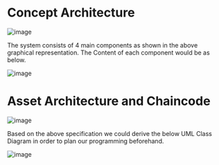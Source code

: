 # Concept Architecture

![image](https://user-images.githubusercontent.com/76457616/120044384-091e7c00-c00e-11eb-8841-360b6c6a72e2.png)

The system consists of 4 main components as shown in the above graphical representation. The Content of each component would be as below.

![image](https://user-images.githubusercontent.com/76457616/120044404-15a2d480-c00e-11eb-8375-a2775c41807a.png)

# Asset Architecture and Chaincode

![image](https://user-images.githubusercontent.com/76457616/120044509-4a169080-c00e-11eb-830b-db16db62b99a.png)

Based on the above specification we could derive the below UML Class Diagram in order to plan our programming beforehand.

![image](https://user-images.githubusercontent.com/76457616/120044541-5a2e7000-c00e-11eb-866f-4db667bc5c37.png)

